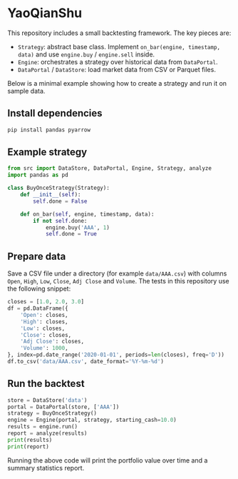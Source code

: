 # YaoQianShu


This repository includes a small backtesting framework. The key pieces are:

- `Strategy`: abstract base class. Implement `on_bar(engine, timestamp, data)`
  and use `engine.buy` / `engine.sell` inside.
- `Engine`: orchestrates a strategy over historical data from `DataPortal`.
- `DataPortal` / `DataStore`: load market data from CSV or Parquet files.

Below is a minimal example showing how to create a strategy and run it on
sample data.

## Install dependencies

```bash
pip install pandas pyarrow
```

## Example strategy

```python
from src import DataStore, DataPortal, Engine, Strategy, analyze
import pandas as pd

class BuyOnceStrategy(Strategy):
    def __init__(self):
        self.done = False

    def on_bar(self, engine, timestamp, data):
        if not self.done:
            engine.buy('AAA', 1)
            self.done = True
```

## Prepare data

Save a CSV file under a directory (for example `data/AAA.csv`) with columns
`Open`, `High`, `Low`, `Close`, `Adj Close` and `Volume`. The tests in this
repository use the following snippet:

```python
closes = [1.0, 2.0, 3.0]
df = pd.DataFrame({
    'Open': closes,
    'High': closes,
    'Low': closes,
    'Close': closes,
    'Adj Close': closes,
    'Volume': 1000,
}, index=pd.date_range('2020-01-01', periods=len(closes), freq='D'))
df.to_csv('data/AAA.csv', date_format='%Y-%m-%d')
```

## Run the backtest

```python
store = DataStore('data')
portal = DataPortal(store, ['AAA'])
strategy = BuyOnceStrategy()
engine = Engine(portal, strategy, starting_cash=10.0)
results = engine.run()
report = analyze(results)
print(results)
print(report)
```

Running the above code will print the portfolio value over time and a summary
statistics report.

